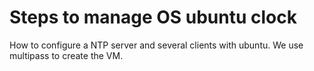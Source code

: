 # Steps to manage OS ubuntu clock

How to configure a NTP server and several clients with ubuntu. We use multipass to create the VM.